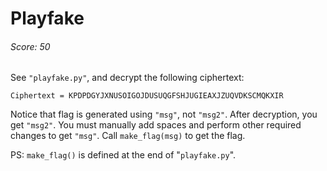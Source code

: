 Playfake
====
######  Score: 50

See `"playfake.py"`, and decrypt the following ciphertext:

`Ciphertext = KPDPDGYJXNUSOIGOJDUSUQGFSHJUGIEAXJZUQVDKSCMQKXIR`

Notice that flag is generated using `"msg"`, not `"msg2"`.
After decryption, you get `"msg2"`.
You must manually add spaces and perform other required changes to get `"msg"`.
Call `make_flag(msg)` to get the flag.

PS: `make_flag()` is defined at the end of "`playfake.py`".
